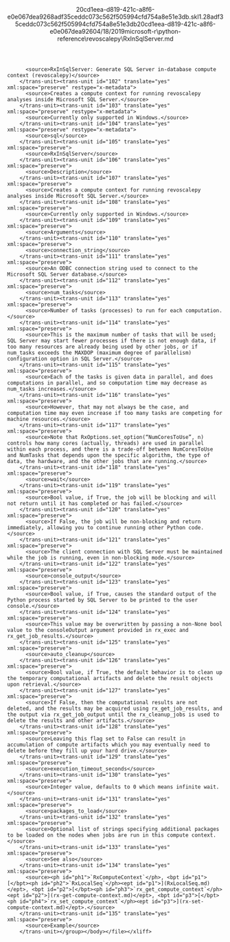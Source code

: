 <?xml version="1.0"?><xliff version="1.2" xmlns="urn:oasis:names:tc:xliff:document:1.2" xmlns:xsi="http://www.w3.org/2001/XMLSchema-instance" xsi:schemaLocation="urn:oasis:names:tc:xliff:document:1.2 xliff-core-1.2-transitional.xsd"><file datatype="xml" original="RxInSqlServer.md" source-language="en-US" target-language="en-US"><header><tool tool-id="mdxliff" tool-name="mdxliff" tool-version="1.0-d1654b2" tool-company="Microsoft" /><xliffext:skl_file_name xmlns:xliffext="urn:microsoft:content:schema:xliffextensions">20cd1eea-d819-421c-a8f6-e0e067dea9268adf35ceddc073c562f505994cfd754a8e51e3db.skl</xliffext:skl_file_name><xliffext:version xmlns:xliffext="urn:microsoft:content:schema:xliffextensions">1.2</xliffext:version><xliffext:ms.openlocfilehash xmlns:xliffext="urn:microsoft:content:schema:xliffextensions">8adf35ceddc073c562f505994cfd754a8e51e3db</xliffext:ms.openlocfilehash><xliffext:ms.sourcegitcommit xmlns:xliffext="urn:microsoft:content:schema:xliffextensions">20cd1eea-d819-421c-a8f6-e0e067dea926</xliffext:ms.sourcegitcommit><xliffext:ms.lasthandoff xmlns:xliffext="urn:microsoft:content:schema:xliffextensions">04/18/2019</xliffext:ms.lasthandoff><xliffext:ms.openlocfilepath xmlns:xliffext="urn:microsoft:content:schema:xliffextensions">microsoft-r\python-reference\revoscalepy\RxInSqlServer.md</xliffext:ms.openlocfilepath></header><body><group id="content" extype="content"><trans-unit id="101" translate="yes" xml:space="preserve" restype="x-metadata">
          <source>RxInSqlServer: Generate SQL Server in-database compute context (revoscalepy)</source>
        </trans-unit><trans-unit id="102" translate="yes" xml:space="preserve" restype="x-metadata">
          <source>Creates a compute context for running revoscalepy analyses inside Microsoft SQL Server.</source>
        </trans-unit><trans-unit id="103" translate="yes" xml:space="preserve" restype="x-metadata">
          <source>Currently only supported in Windows.</source>
        </trans-unit><trans-unit id="104" translate="yes" xml:space="preserve" restype="x-metadata">
          <source>sql</source>
        </trans-unit><trans-unit id="105" translate="yes" xml:space="preserve">
          <source>RxInSqlServer</source>
        </trans-unit><trans-unit id="106" translate="yes" xml:space="preserve">
          <source>Description</source>
        </trans-unit><trans-unit id="107" translate="yes" xml:space="preserve">
          <source>Creates a compute context for running revoscalepy analyses inside Microsoft SQL Server.</source>
        </trans-unit><trans-unit id="108" translate="yes" xml:space="preserve">
          <source>Currently only supported in Windows.</source>
        </trans-unit><trans-unit id="109" translate="yes" xml:space="preserve">
          <source>Arguments</source>
        </trans-unit><trans-unit id="110" translate="yes" xml:space="preserve">
          <source>connection_string</source>
        </trans-unit><trans-unit id="111" translate="yes" xml:space="preserve">
          <source>An ODBC connection string used to connect to the Microsoft SQL Server database.</source>
        </trans-unit><trans-unit id="112" translate="yes" xml:space="preserve">
          <source>num_tasks</source>
        </trans-unit><trans-unit id="113" translate="yes" xml:space="preserve">
          <source>Number of tasks (processes) to run for each computation.</source>
        </trans-unit><trans-unit id="114" translate="yes" xml:space="preserve">
          <source>This is the maximum number of tasks that will be used; SQL Server may start fewer processes if there is not enough data, if too many resources are already being used by other jobs, or if num_tasks exceeds the MAXDOP (maximum degree of parallelism) configuration option in SQL Server.</source>
        </trans-unit><trans-unit id="115" translate="yes" xml:space="preserve">
          <source>Each of the tasks is given data in parallel, and does computations in parallel, and so computation time may decrease as num_tasks increases.</source>
        </trans-unit><trans-unit id="116" translate="yes" xml:space="preserve">
          <source>However, that may not always be the case, and computation time may even increase if too many tasks are competing for machine resources.</source>
        </trans-unit><trans-unit id="117" translate="yes" xml:space="preserve">
          <source>Note that RxOptions.set_option(“NumCoresToUse”, n) controls how many cores (actually, threads) are used in parallel within each process, and there is a trade-off between NumCoresToUse and NumTasks that depends upon the specific algorithm, the type of data, the hardware, and the other jobs that are running.</source>
        </trans-unit><trans-unit id="118" translate="yes" xml:space="preserve">
          <source>wait</source>
        </trans-unit><trans-unit id="119" translate="yes" xml:space="preserve">
          <source>Bool value, if True, the job will be blocking and will not return until it has completed or has failed.</source>
        </trans-unit><trans-unit id="120" translate="yes" xml:space="preserve">
          <source>If False, the job will be non-blocking and return immediately, allowing you to continue running other Python code.</source>
        </trans-unit><trans-unit id="121" translate="yes" xml:space="preserve">
          <source>The client connection with SQL Server must be maintained while the job is running, even in non-blocking mode.</source>
        </trans-unit><trans-unit id="122" translate="yes" xml:space="preserve">
          <source>console_output</source>
        </trans-unit><trans-unit id="123" translate="yes" xml:space="preserve">
          <source>Bool value, if True, causes the standard output of the Python process started by SQL Server to be printed to the user console.</source>
        </trans-unit><trans-unit id="124" translate="yes" xml:space="preserve">
          <source>This value may be overwritten by passing a non-None bool value to the consoleOutput argument provided in rx_exec and rx_get_job_results.</source>
        </trans-unit><trans-unit id="125" translate="yes" xml:space="preserve">
          <source>auto_cleanup</source>
        </trans-unit><trans-unit id="126" translate="yes" xml:space="preserve">
          <source>Bool value, if True, the default behavior is to clean up the temporary computational artifacts and delete the result objects upon retrieval.</source>
        </trans-unit><trans-unit id="127" translate="yes" xml:space="preserve">
          <source>If False, then the computational results are not deleted, and the results may be acquired using rx_get_job_results, and the output via rx_get_job_output until the rx_cleanup_jobs is used to delete the results and other artifacts.</source>
        </trans-unit><trans-unit id="128" translate="yes" xml:space="preserve">
          <source>Leaving this flag set to False can result in accumulation of compute artifacts which you may eventually need to delete before they fill up your hard drive.</source>
        </trans-unit><trans-unit id="129" translate="yes" xml:space="preserve">
          <source>execution_timeout_seconds</source>
        </trans-unit><trans-unit id="130" translate="yes" xml:space="preserve">
          <source>Integer value, defaults to 0 which means infinite wait.</source>
        </trans-unit><trans-unit id="131" translate="yes" xml:space="preserve">
          <source>packages_to_load</source>
        </trans-unit><trans-unit id="132" translate="yes" xml:space="preserve">
          <source>Optional list of strings specifying additional packages to be loaded on the nodes when jobs are run in this compute context.</source>
        </trans-unit><trans-unit id="133" translate="yes" xml:space="preserve">
          <source>See also</source>
        </trans-unit><trans-unit id="134" translate="yes" xml:space="preserve">
          <source><ph id="ph1">`RxComputeContext`</ph>, <bpt id="p1">[</bpt><ph id="ph2">`RxLocalSeq`</ph><ept id="p1">](RxLocalSeq.md)</ept>, <bpt id="p2">[</bpt><ph id="ph3">`rx_get_compute_context`</ph><ept id="p2">](rx-get-compute-context.md)</ept>, <bpt id="p3">[</bpt><ph id="ph4">`rx_set_compute_context`</ph><ept id="p3">](rx-set-compute-context.md)</ept>.</source>
        </trans-unit><trans-unit id="135" translate="yes" xml:space="preserve">
          <source>Example</source>
        </trans-unit></group></body></file></xliff>
